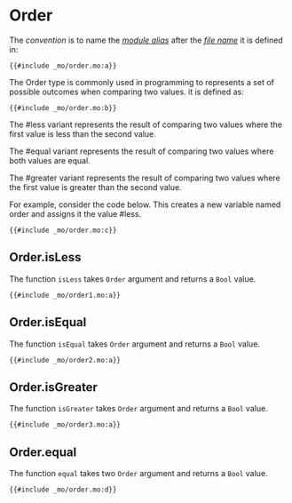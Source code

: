 # Order
The *convention* is to name the [*module alias*](/common-programming-concepts/modules.html#imports) after the [*file name*](/common-programming-concepts/modules.html#imports) it is defined in:

```motoko
{{#include _mo/order.mo:a}}
```


The Order type is commonly used in programming to represents a set of possible outcomes when comparing two values. 
it is defined as:

```motoko
{{#include _mo/order.mo:b}}
```
The #less variant represents the result of comparing two values where the first value is less than the second value. 

The #equal variant represents the result of comparing two values where both values are equal. 

The #greater variant represents the result of comparing two values where the first value is greater than the second value.

For example, consider the code below. This creates a new variable named order and assigns it the value #less.

```motoko
{{#include _mo/order.mo:c}}
```
## Order.isLess
The function `isLess` takes `Order` argument and returns a `Bool` value. 

```motoko
{{#include _mo/order1.mo:a}}
```
## Order.isEqual
The function `isEqual` takes `Order` argument and returns a `Bool` value. 

```motoko
{{#include _mo/order2.mo:a}}
```
## Order.isGreater
The function `isGreater` takes `Order` argument and returns a `Bool` value. 

```motoko
{{#include _mo/order3.mo:a}}
```
## Order.equal
The function `equal` takes two `Order` argument and returns a `Bool` value. 

```motoko
{{#include _mo/order.mo:d}}
```

